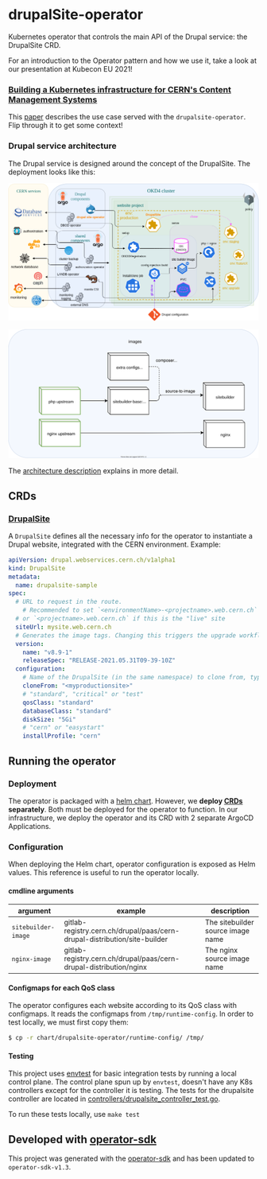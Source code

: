 # drupalSite-operator

Kubernetes operator that controls the main API of the Drupal service: the DrupalSite CRD.

For an introduction to the Operator pattern and how we use it, take a look at our presentation at Kubecon EU 2021!

### [Building a Kubernetes infrastructure for CERN's Content Management Systems](https://zenodo.org/record/4730874)

This [paper](https://zenodo.org/record/4730874) describes the use case served with the `drupalsite-operator`.
Flip through it to get some context!

### Drupal service architecture

The Drupal service is designed around the concept of the DrupalSite.
The deployment looks like this:

![architecture diagram](docs/drupal-architecture-full.png)

![images diagram](docs/drupal-images.svg)

The [architecture description](docs/README.md) explains in more detail.

## CRDs

### [DrupalSite](config/samples/)

A `DrupalSite` defines all the necessary info for the operator to instantiate a Drupal website, integrated with the CERN environment.
Example:

```yaml
apiVersion: drupal.webservices.cern.ch/v1alpha1
kind: DrupalSite
metadata:
  name: drupalsite-sample
spec:
  # URL to request in the route.
	# Recommended to set `<environmentName>-<projectname>.web.cern.ch`
  # or `<projectname>.web.cern.ch` if this is the "live" site
  siteUrl: mysite.web.cern.ch
  # Generates the image tags. Changing this triggers the upgrade workflow.
  version:
    name: "v8.9-1"
    releaseSpec: "RELEASE-2021.05.31T09-39-10Z"
  configuration:
    # Name of the DrupalSite (in the same namespace) to clone from, typically the "live"/production website
    cloneFrom: "<myproductionsite>"
    # "standard", "critical" or "test"
    qosClass: "standard"
    databaseClass: "standard"
    diskSize: "5Gi"
    # "cern" or "easystart"
    installProfile: "cern"
```

## Running the operator

### Deployment

The operator is packaged with a [helm chart](chart/drupalsite-operator).
However, we **deploy [CRDs](config/crd/bases) separately**. Both must be deployed for the operator to function.
In our infrastructure, we deploy the operator and its CRD with 2 separate ArgoCD Applications.

### Configuration

When deploying the Helm chart, operator configuration is exposed as Helm values.
This reference is useful to run the operator locally.

#### cmdline arguments

argument | example | description
--- | --- | ---
`sitebuilder-image` | gitlab-registry.cern.ch/drupal/paas/cern-drupal-distribution/site-builder | The sitebuilder source image name
`nginx-image` | gitlab-registry.cern.ch/drupal/paas/cern-drupal-distribution/nginx | The nginx source image name

#### Configmaps for each QoS class

The operator configures each website according to its QoS class with configmaps.
It reads the configmaps from `/tmp/runtime-config`.
In order to test locally, we must first copy them:

```bash
$ cp -r chart/drupalsite-operator/runtime-config/ /tmp/
```

#### Testing
This project uses [envtest](https://pkg.go.dev/sigs.k8s.io/controller-runtime/pkg/envtest) for basic integration tests by running a local control plane. The control plane spun up by `envtest`, doesn't have any K8s controllers except for the controller it is testing. The tests for the drupalsite controller are located in [controllers/drupalsite_controller_test.go](controllers/drupalsite_controller_test.go).

To run these tests locally, use `make test`
## Developed with [operator-sdk](https://sdk.operatorframework.io/)

This project was generated with the [operator-sdk](https://sdk.operatorframework.io/)
and has been updated to `operator-sdk-v1.3`.
